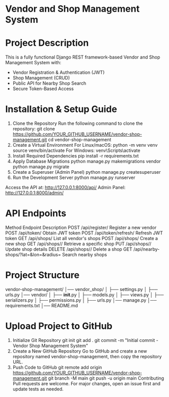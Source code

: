 # Vendor and Shop Management System

# Project Description

This is a fully functional Django REST framework-based Vendor and Shop Management System with:
- Vendor Registration & Authentication (JWT)
- Shop Management (CRUD)
- Public API for Nearby Shop Search
- Secure Token-Based Access

# Installation & Setup Guide
1. Clone the Repository
Run the following command to clone the repository:
git clone https://github.com/YOUR_GITHUB_USERNAME/vendor-shop-management.git
cd vendor-shop-management
2. Create a Virtual Environment
For Linux/macOS:
python -m venv venv
source venv/bin/activate
For Windows:
venv\Scripts\activate
3. Install Required Dependencies
pip install -r requirements.txt
4. Apply Database Migrations
python manage.py makemigrations vendor
python manage.py migrate
5. Create a Superuser (Admin Panel)
python manage.py createsuperuser
6. Run the Development Server
python manage.py runserver

Access the API at: http://127.0.0.1:8000/api/
Admin Panel: http://127.0.0.1:8000/admin/

# API Endpoints
Method	Endpoint	Description
POST	/api/register/	Register a new vendor
POST	/api/token/	Obtain JWT token
POST	/api/token/refresh/	Refresh JWT token
GET	/api/shops/	List all vendor's shops
POST	/api/shops/	Create a new shop
GET	/api/shops/<id>/	Retrieve a specific shop
PUT	/api/shops/<id>/	Update shop details
DELETE	/api/shops/<id>/	Delete a shop
GET	/api/nearby-shops/?lat=<latitude>&lon=<longitude>&radius=<km>	Search nearby shops

# Project Structure
vendor-shop-management/
│── vendor_shop/
│   ├── settings.py
│   ├── urls.py
│── vendor/
│   ├── __init__.py
│   ├── models.py
│   ├── views.py
│   ├── serializers.py
│   ├── permissions.py
│   ├── urls.py
│── manage.py
│── requirements.txt
│── README.md

# Upload Project to GitHub
1. Initialize Git Repository
git init
git add .
git commit -m "Initial commit - Vendor Shop Management System"
2. Create a New GitHub Repository
Go to GitHub and create a new repository named vendor-shop-management, then copy the repository URL.
3. Push Code to GitHub
git remote add origin https://github.com/YOUR_GITHUB_USERNAME/vendor-shop-management.git
git branch -M main
git push -u origin main
Contributing
Pull requests are welcome. For major changes, open an issue first and update tests as needed.
